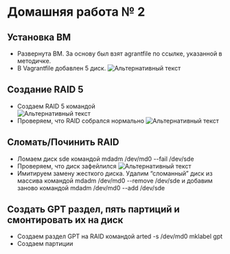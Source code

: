 # Домашняя работа № 2
## Установка ВМ

+ Развернута ВМ. За основу был взят agrantfile по ссылке, указанной в методичке.
+ В Vagrantfile добавлен 5 диск.
![Альтернативный текст](http://images.vfl.ru/ii/1628423882/bb98f929/35426907.png)

## Создание RAID 5
+ Создаем RAID 5 командой  
![Альтернативный текст](http://images.vfl.ru/ii/1628424178/94cbb9f8/35426936.png)
+ Проверяем, что RAID собрался нормально
![Альтернативный текст](http://images.vfl.ru/ii/1628424484/0b654961/35426990.png)

## Сломать/Починить RAID

+ Ломаем диск sde командой mdadm /dev/md0 --fail /dev/sde
+ Проверяем, что диск зафейлился
![Альтернативный текст](http://images.vfl.ru/ii/1628425083/cdbeab57/35427044.png)
+ Имитируем замену жесткого диска. Удалим “сломанный” диск из массива командой mdadm /dev/md0 --remove /dev/sde и добавим заново командой mdadm /dev/md0 --add /dev/sde

## Создать GPT раздел, пять партиций и смонтировать их на диск

+ Создаем раздел GPT на RAID командой arted -s /dev/md0 mklabel gpt
+ Создаем партиции 
